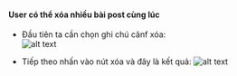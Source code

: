 #### User có thể xóa nhiều bài post cùng lúc

- Đầu tiên ta cần chọn ghi chú cânf xóa:  
  ![alt text](chonanh)

- Tiếp theo nhấn vào nút xóa và đây là kết quả:
  ![alt text](ketqua.png)
